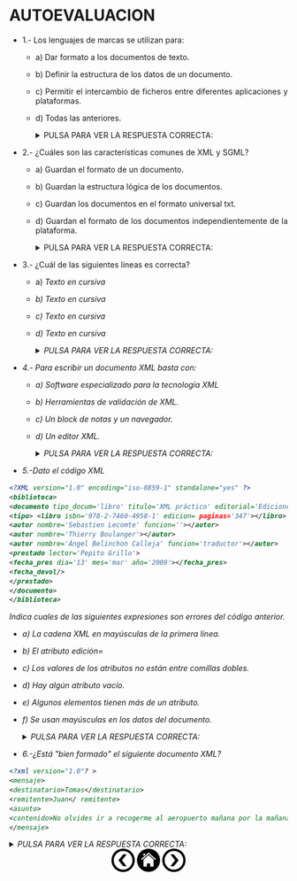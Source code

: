 <div align="justify">

# AUTOEVALUACION

- 1.- Los lenguajes de marcas se utilizan para:
  - a) Dar formato a los documentos de texto.
  - b) Definir la estructura de los datos de un documento.
  - c) Permitir el intercambio de ficheros entre diferentes aplicaciones y plataformas.
  - d) Todas las anteriores.

	<details>
	  <summary>PULSA PARA VER LA RESPUESTA CORRECTA:</summary>
	  
	  __Opción d__
	  
	</details>

- 2.- ¿Cuáles son las características comunes de XML y SGML?
  - a) Guardan el formato de un documento.
  - b) Guardan la estructura lógica de los documentos.
  - c) Guardan los documentos en el formato universal txt.
  - d) Guardan el formato de los documentos independientemente de la plataforma.

	<details>
	  <summary>PULSA PARA VER LA RESPUESTA CORRECTA:</summary>
	  
	  __Opción b__
	  
	</details>

- 3.- ¿Cuál de las siguientes líneas es correcta?
  - a) <i>Texto en cursiva
  - b) <i>Texto en cursiva<i>
  - c) <i>Texto en cursiva</i>
  - d) <I>Texto en cursiva<I>

  	<details>
	  <summary>PULSA PARA VER LA RESPUESTA CORRECTA:</summary>
	  
	  __Opción c__
	  
	</details>

- 4.- Para escribir un documento XML basta con:
  - a) Software especializado para la tecnología XML
  - b) Herramientas de validación de XML.
  - c) Un block de notas y un navegador.
  - d) Un editor XML.

	<details>
	  <summary>PULSA PARA VER LA RESPUESTA CORRECTA:</summary>
	  
	  __Opción d__
	  
	</details>

- 5.-Dato el código XML

```xml
<?XML version="1.0" encoding="iso-8859-1" standalone="yes" ?>
<biblioteca>
<documento tipo_docum='libro' titulo='XML práctico' editorial='Ediciones Eni'>
<tipo> <libro isbn='978-2-7460-4958-1' edicion= paginas='347'></libro> </tipo>
<autor nombre='Sebastien Lecomte' funcion=''></autor>
<autor nombre='Thierry Boulanger'></autor>
<autor nombre='Ángel Belinchon Calleja' funcion='traductor'></autor>
<prestado lector='Pepito Grillo'>
<fecha_pres dia='13' mes='mar' año='2009'></fecha_pres>
<fecha_devol/>
</prestado>
</documento> 
</biblioteca>  	
```
 Indica cuales de las siguientes expresiones son errores del código anterior.
  - a) La cadena XML en mayúsculas de la primera línea.
  - b) El atributo edición=
  - c) Los valores de los atributos no están entre comillas dobles.
  - d) Hay algún atributo vacío.
  - e) Algunos elementos tienen más de un atributo.
  - f) Se usan mayúsculas en los datos del documento.

	<details>
	  <summary>PULSA PARA VER LA RESPUESTA CORRECTA:</summary>
	  
	  __Opción a y b__
	  
	</details>

- 6.-¿Está "bien formado" el siguiente documento XML?

```xml
<?xml version="1.0"? >
<mensaje>
<destinatario>Tomas</destinatario>
<remitente>Juan</ remitente>
<asunto>
<contenido>No olvides ir a recogerme al aeropuerto mañana por la mañana!</contenido>
</mensaje>
```

<details>
	  <summary>PULSA PARA VER LA RESPUESTA CORRECTA:</summary>
	  
	  __RESPUESTA CORRECTA:  No está "bien formado", porque hay un espacio entre ? y > de la primera línea. Además el cierre de la etiqueta remitente tiene un espacio después de la barra /. Y la etiqueta asunto no está cerrada.__
</details>

	

</div>

<div align="center">
    <a href="XML_BIEN_FORMADOS.md"><img src="../../img/before.png" alt="XML BIEN FORMADOS" style="width:42px;height:42px;"></a>
    <a href="README.md"><img src="../../img/home.png" alt="XML Home" style="width:42px;height:42px;"></a>
    <a href="EJERCICIOS_RESUELTOS.md"><img src="../../img/next.png" alt="ELERCICICIOS RESUELTOS" style="width:42px;height:42px;"> 
</div>